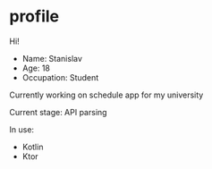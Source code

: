 # profile

Hi! 

- Name: Stanislav
- Age: 18
- Occupation: Student

Currently working on schedule app for my university

Current stage: API parsing

In use:
- Kotlin
- Ktor

